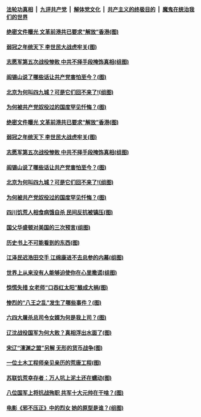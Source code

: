 

####  [法轮功真相](../../../../basic/blob/master/README.md?t=03080701) &nbsp;|&nbsp; [九评共产党](../../../../9ping.md/blob/master/README.md?t=03080701) &nbsp;|&nbsp; [解体党文化](../../../../jtdwh.md/blob/master/README.md?t=03080701)  &nbsp;|&nbsp; [共产主义的终极目的](../../../../gczydzjmd.md/blob/master/README.md?t=03080701) &nbsp;|&nbsp; [魔鬼在统治我们的世界](../../../../mgztzwmdsj.md/blob/master/README.md?t=03080701) 

#### [绝密文件曝光 文革前港共已要求“解放”香港(图)](../pages/p6/964773.md?t=03080701) 

#### [弱冠之年统天下 李世民大战虎牢关(图)](../pages/p6/964767.md?t=03080701) 

#### [志愿军第五次战役惨败 中共不择手段掩饰真相(组图)](../pages/p6/964486.md?t=03080701) 

#### [阎锡山说了哪些话让共产党害怕至今？(图)](../pages/p6/963836.md?t=03080701) 

#### [北京为何叫四九城？可是它们回不来了!(组图)](../pages/p6/963935.md?t=03080701) 

#### [为何被共产党奴役过的国度罕见忏悔？(图)](../pages/p6/963901.md?t=03080701) 

#### [绝密文件曝光 文革前港共已要求“解放”香港(图)](../pages/p6/964773.md?t=03080701) 

#### [弱冠之年统天下 李世民大战虎牢关(图)](../pages/p6/964767.md?t=03080701) 

#### [志愿军第五次战役惨败 中共不择手段掩饰真相(组图)](../pages/p6/964486.md?t=03080701) 

#### [阎锡山说了哪些话让共产党害怕至今？(图)](../pages/p6/963836.md?t=03080701) 

#### [北京为何叫四九城？可是它们回不来了!(组图)](../pages/p6/963935.md?t=03080701) 

#### [为何被共产党奴役过的国度罕见忏悔？(图)](../pages/p6/963901.md?t=03080701) 

#### [四川饥荒人相食病饿自杀 民间反抗被镇压(图)](../pages/p6/964389.md?t=03080701) 

#### [国父华盛顿对美国的三次预言(组图)](../pages/p6/964036.md?t=03080701) 

#### [历史书上不可能看到的东西(图)](../pages/p6/964449.md?t=03080701) 

#### [江泽民迟浩田交手 江绵康进不去总参的内幕(组图)](../pages/p6/963937.md?t=03080701) 

#### [世界上从来没有人能够迫使你在心里撒谎(组图)](../pages/p6/963996.md?t=03080701) 

#### [惊慌失措 女老师“口吞红太阳”酿成大祸(图)](../pages/p6/963843.md?t=03080701) 

#### [惨烈的“八王之乱”发生了哪些事件？(图)](../pages/p6/963837.md?t=03080701) 

#### [六四大屠杀总司令女婿为何是我上司？(图)](../pages/p6/963450.md?t=03080701) 

#### [辽沈战役国军为何大败？真相浮出水面了(图)](../pages/p6/963832.md?t=03080701) 

#### [宋辽“澶渊之盟”另解 无形的货币战争(图)](../pages/p6/963938.md?t=03080701) 

#### [一位土木工程师亲见亲历的荒唐工程(图)](../pages/p6/961631.md?t=03080701) 

#### [苏联饥荒幸存者：万人坑上泥土还在蠕动(图)](../pages/p6/963590.md?t=03080701) 

#### [八位国军上将抗战殉职 共军十大元帅在干啥？(图)](../pages/p6/960724.md?t=03080701) 

#### [电影《邪不压正》中的烈女 她的原型是谁？(组图)](../pages/p6/963716.md?t=03080701) 

